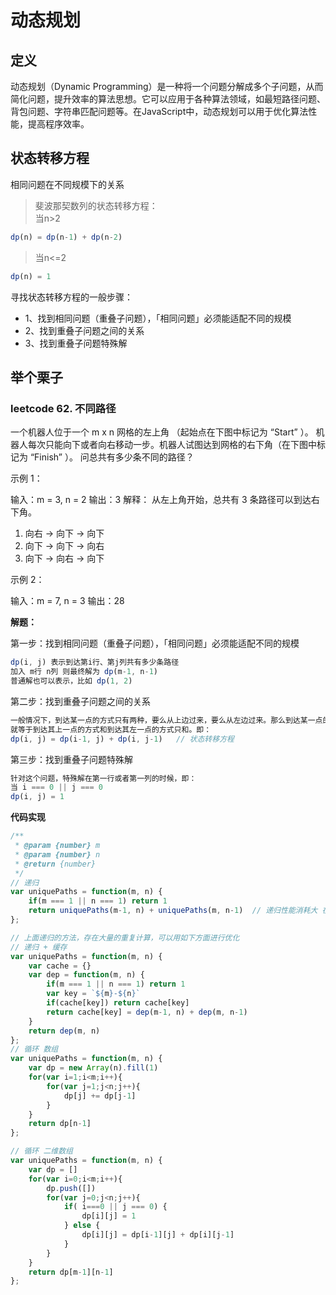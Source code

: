 # 动态规划

## 定义

动态规划（Dynamic Programming）是一种将一个问题分解成多个子问题，从而简化问题，提升效率的算法思想。它可以应用于各种算法领域，如最短路径问题、背包问题、字符串匹配问题等。在JavaScript中，动态规划可以用于优化算法性能，提高程序效率。

## 状态转移方程

相同问题在不同规模下的关系

> 斐波那契数列的状态转移方程： <br />
当n>2

```js
dp(n) = dp(n-1) + dp(n-2)
```

> 当n<=2

```js
dp(n) = 1
```

寻找状态转移方程的一般步骤：

+ 1、找到相同问题（重叠子问题），「相同问题」必须能适配不同的规模
+ 2、找到重叠子问题之间的关系
+ 3、找到重叠子问题特殊解

## 举个栗子 

### leetcode 62. 不同路径

一个机器人位于一个 m x n 网格的左上角 （起始点在下图中标记为 “Start” ）。
机器人每次只能向下或者向右移动一步。机器人试图达到网格的右下角（在下图中标记为 “Finish” ）。
问总共有多少条不同的路径？

示例 1：

输入：m = 3, n = 2
输出：3
解释：
从左上角开始，总共有 3 条路径可以到达右下角。

1. 向右 -> 向下 -> 向下
2. 向下 -> 向下 -> 向右
3. 向下 -> 向右 -> 向下

示例 2：

输入：m = 7, n = 3
输出：28

**解题：**

第一步：找到相同问题（重叠子问题），「相同问题」必须能适配不同的规模

```js
dp(i, j) 表示到达第i行、第j列共有多少条路径
加入 m行 n列 则最终解为 dp(m-1, n-1)
普通解也可以表示，比如 dp(1, 2)
```

第二步：找到重叠子问题之间的关系

```js
一般情况下，到达某一点的方式只有两种，要么从上边过来，要么从左边过来。那么到达某一点的路径的方式，
就等于到达其上一点的方式和到达其左一点的方式只和。即：
dp(i, j) = dp(i-1, j) + dp(i, j-1)   // 状态转移方程
```

第三步：找到重叠子问题特殊解

```js
针对这个问题，特殊解在第一行或者第一列的时候，即：
当 i === 0 || j === 0
dp(i, j) = 1
```

**代码实现**

```js
/**
 * @param {number} m
 * @param {number} n
 * @return {number}
 */
// 递归
var uniquePaths = function(m, n) {
    if(m === 1 || n === 1) return 1
    return uniquePaths(m-1, n) + uniquePaths(m, n-1)  // 递归性能消耗大 在leetcode中提交运行 会超出时间限制 需要优化
};

// 上面递归的方法，存在大量的重复计算，可以用如下方面进行优化
// 递归 + 缓存
var uniquePaths = function(m, n) {
    var cache = {}
    var dep = function(m, n) {
        if(m === 1 || n === 1) return 1
        var key = `${m}-${n}`
        if(cache[key]) return cache[key]
        return cache[key] = dep(m-1, n) + dep(m, n-1)
    }
    return dep(m, n)
};
// 循环 数组
var uniquePaths = function(m, n) {
    var dp = new Array(n).fill(1)
    for(var i=1;i<m;i++){
        for(var j=1;j<n;j++){
            dp[j] += dp[j-1]
        }
    }
    return dp[n-1]
};

// 循环 二维数组
var uniquePaths = function(m, n) {
    var dp = []
    for(var i=0;i<m;i++){
        dp.push([])
        for(var j=0;j<n;j++){
            if( i===0 || j === 0) {
                dp[i][j] = 1
            } else {
                dp[i][j] = dp[i-1][j] + dp[i][j-1]
            }
        }
    }
    return dp[m-1][n-1]
};
```
